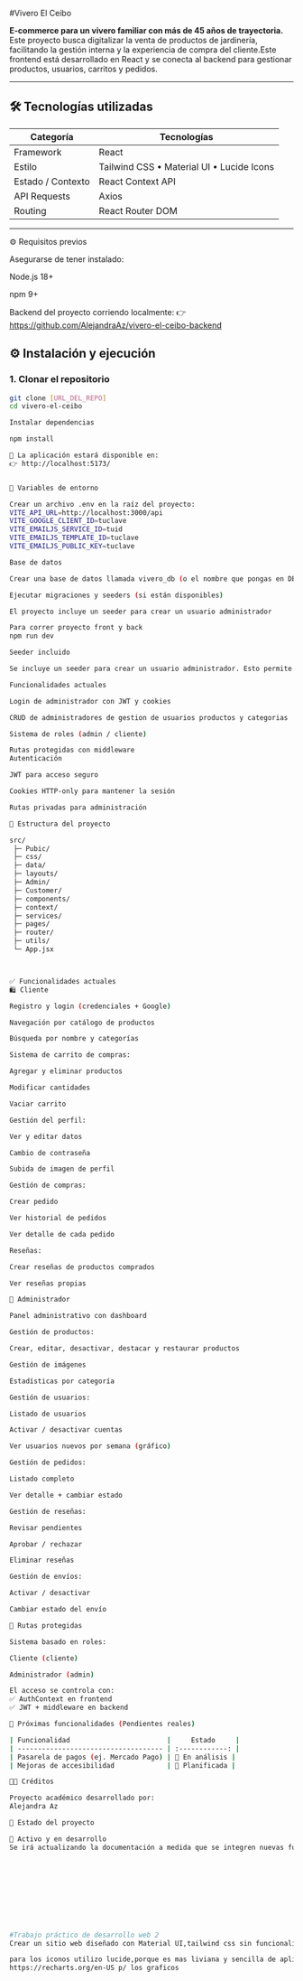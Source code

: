 #Vivero El Ceibo

**E-commerce para un vivero familiar con más de 45 años de trayectoria.**  
Este proyecto busca digitalizar la venta de productos de jardinería, facilitando la gestión interna y la experiencia de compra del cliente.Este frontend está desarrollado en React y se conecta al backend para gestionar productos, usuarios, carritos y pedidos.

---

## 🛠️ Tecnologías utilizadas

| Categoría         | Tecnologías                               |
| ----------------- | ----------------------------------------- |
| Framework         | React                                     |
| Estilo            | Tailwind CSS • Material UI • Lucide Icons |
| Estado / Contexto | React Context API                         |
| API Requests      | Axios                                     |
| Routing           | React Router DOM                          |

---
⚙️ Requisitos previos

Asegurarse de tener instalado:

Node.js 18+

npm 9+

Backend del proyecto corriendo localmente:
👉 https://github.com/AlejandraAz/vivero-el-ceibo-backend

## ⚙️ Instalación y ejecución

### 1. Clonar el repositorio

```bash
git clone [URL_DEL_REPO]
cd vivero-el-ceibo

Instalar dependencias

npm install

🔗 La aplicación estará disponible en:
👉 http://localhost:5173/


🔑 Variables de entorno

Crear un archivo .env en la raíz del proyecto:
VITE_API_URL=http://localhost:3000/api
VITE_GOOGLE_CLIENT_ID=tuclave
VITE_EMAILJS_SERVICE_ID=tuid
VITE_EMAILJS_TEMPLATE_ID=tuclave
VITE_EMAILJS_PUBLIC_KEY=tuclave

Base de datos

Crear una base de datos llamada vivero_db (o el nombre que pongas en DB_NAME)

Ejecutar migraciones y seeders (si están disponibles)

El proyecto incluye un seeder para crear un usuario administrador

Para correr proyecto front y back
npm run dev

Seeder incluido

Se incluye un seeder para crear un usuario administrador. Esto permite acceder al panel de administración desde el inicio.

Funcionalidades actuales

Login de administrador con JWT y cookies

CRUD de administradores de gestion de usuarios productos y categorias

Sistema de roles (admin / cliente)

Rutas protegidas con middleware
Autenticación

JWT para acceso seguro

Cookies HTTP-only para mantener la sesión

Rutas privadas para administración

📂 Estructura del proyecto

src/
 ├─ Pubic/
 ├─ css/
 ├─ data/
 ├─ layouts/
 ├─ Admin/
 ├─ Customer/
 ├─ components/
 ├─ context/
 ├─ services/
 ├─ pages/
 ├─ router/
 ├─ utils/
 └─ App.jsx



✅ Funcionalidades actuales
🛍️ Cliente

Registro y login (credenciales + Google)

Navegación por catálogo de productos

Búsqueda por nombre y categorías

Sistema de carrito de compras:

Agregar y eliminar productos

Modificar cantidades

Vaciar carrito

Gestión del perfil:

Ver y editar datos

Cambio de contraseña

Subida de imagen de perfil

Gestión de compras:

Crear pedido

Ver historial de pedidos

Ver detalle de cada pedido

Reseñas:

Crear reseñas de productos comprados

Ver reseñas propias

👑 Administrador

Panel administrativo con dashboard

Gestión de productos:

Crear, editar, desactivar, destacar y restaurar productos

Gestión de imágenes

Estadísticas por categoría

Gestión de usuarios:

Listado de usuarios

Activar / desactivar cuentas

Ver usuarios nuevos por semana (gráfico)

Gestión de pedidos:

Listado completo

Ver detalle + cambiar estado

Gestión de reseñas:

Revisar pendientes

Aprobar / rechazar

Eliminar reseñas

Gestión de envíos:

Activar / desactivar

Cambiar estado del envío

🔐 Rutas protegidas

Sistema basado en roles:

Cliente (cliente)

Administrador (admin)

El acceso se controla con:
✅ AuthContext en frontend
✅ JWT + middleware en backend

📌 Próximas funcionalidades (Pendientes reales)

| Funcionalidad                        |     Estado     |
| ------------------------------------ | :------------: |
| Pasarela de pagos (ej. Mercado Pago) | 🔄 En análisis |
| Mejoras de accesibilidad             | 🔄 Planificada |

👩‍💻 Créditos

Proyecto académico desarrollado por:
Alejandra Az

📌 Estado del proyecto

🚧 Activo y en desarrollo
Se irá actualizando la documentación a medida que se integren nuevas funcionalidades.










#Trabajo práctico de desarrollo web 2
Crear un sitio web diseñado con Material UI,tailwind css sin funcionalidades, la temática de este sitio es de un vivero llamado el Ceibo.

para los iconos utilizo lucide,porque es mas liviana y sencilla de aplicar.
https://recharts.org/en-US p/ los graficos